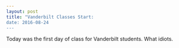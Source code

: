 ```yaml
---
layout: post
title: "Vanderbilt Classes Start:
date: 2016-08-24
---
```


Today was the first day of class for Vanderbilt students. What idiots.
